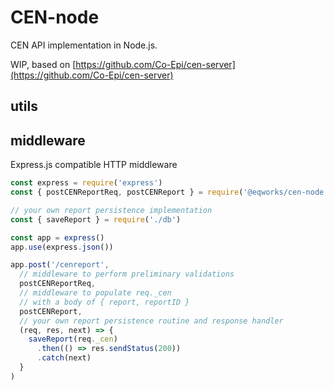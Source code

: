 # CEN-node

CEN API implementation in Node.js.

WIP, based on [https://github.com/Co-Epi/cen-server](https://github.com/Co-Epi/cen-server)

## utils

## middleware

Express.js compatible HTTP middleware

```js
const express = require('express')
const { postCENReportReq, postCENReport } = require('@eqworks/cen-node')

// your own report persistence implementation
const { saveReport } = require('./db')

const app = express()
app.use(express.json())

app.post('/cenreport',
  // middleware to perform preliminary validations
  postCENReportReq,
  // middleware to populate req._cen
  // with a body of { report, reportID }
  postCENReport,
  // your own report persistence routine and response handler
  (req, res, next) => {
    saveReport(req._cen)
      .then(() => res.sendStatus(200))
      .catch(next)
  }
)
```

